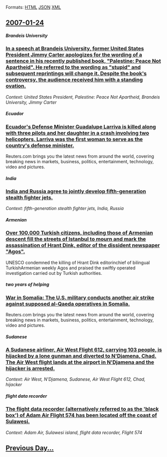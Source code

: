 
Formats: [HTML](2007/01/24/index.html)  [JSON](2007/01/24/index.json)  [XML](2007/01/24/index.xml)  

## [2007-01-24](/news/2007/01/24/index.md)

##### Brandeis University
### [ In a speech at Brandeis University, former United States President Jimmy Carter apologizes for the wording of a sentence in his recently published book, "Palestine: Peace Not Apartheid". He referred to the wording as "stupid" and subsequent reprintings will change it. Despite the book's controversy, the audience received him with a standing ovation. ](/news/2007/01/24/in-a-speech-at-brandeis-university-former-united-states-president-jimmy-carter-apologizes-for-the-wording-of-a-sentence-in-his-recently-pu.md)
_Context: United States President, Palestine: Peace Not Apartheid, Brandeis University, Jimmy Carter_

##### Ecuador
### [ Ecuador's Defense Minister Guadalupe Larriva is killed along with three pilots and her daughter in a crash involving two helicopters. Larriva was the first woman to serve as the country's defense minister. ](/news/2007/01/24/ecuador-s-defense-minister-guadalupe-larriva-is-killed-along-with-three-pilots-and-her-daughter-in-a-crash-involving-two-helicopters-larri.md)
Reuters.com brings you the latest news from around the world, covering breaking news in markets, business, politics, entertainment, technology, video and pictures.

##### India
### [ India and Russia agree to jointly develop fifth-generation stealth fighter jets. ](/news/2007/01/24/india-and-russia-agree-to-jointly-develop-fifth-generation-stealth-fighter-jets.md)
_Context: fifth-generation stealth fighter jets, India, Russia_

##### Armenian
### [ Over 100,000 Turkish citizens, including those of Armenian descent fill the streets of Istanbul to mourn and mark the assassination of Hrant Dink, editor of the dissident newspaper "Agos". ](/news/2007/01/24/over-100-000-turkish-citizens-including-those-of-armenian-descent-fill-the-streets-of-istanbul-to-mourn-and-mark-the-assassination-of-hran.md)
UNESCO condemned the killing of Hrant Dink editorinchief of bilingual TurkishArmenian weekly Agos and praised the swiftly operated investigation carried out by Turkish authorities.

##### two years of helping
### [ War in Somalia: The U.S. military conducts another air strike against supposed al-Qaeda operatives in Somalia. ](/news/2007/01/24/war-in-somalia-the-u-s-military-conducts-another-air-strike-against-supposed-al-qaeda-operatives-in-somalia.md)
Reuters.com brings you the latest news from around the world, covering breaking news in markets, business, politics, entertainment, technology, video and pictures.

##### Sudanese
### [ A Sudanese airliner, Air West Flight 612, carrying 103 people, is hijacked by a lone gunman and diverted to N'Djamena, Chad. The Air West flight lands at the airport in N'Djamena and the hijacker is arrested. ](/news/2007/01/24/a-sudanese-airliner-air-west-flight-612-carrying-103-people-is-hijacked-by-a-lone-gunman-and-diverted-to-n-djamena-chad-the-air-west-f.md)
_Context: Air West, N'Djamena, Sudanese, Air West Flight 612, Chad, hijacker_

##### flight data recorder
### [ The flight data recorder (alternatively referred to as the 'black box') of Adam Air Flight 574 has been located off the coast of Sulawesi. ](/news/2007/01/24/the-flight-data-recorder-alternatively-referred-to-as-the-black-box-of-adam-air-flight-574-has-been-located-off-the-coast-of-sulawesi.md)
_Context: Adam Air, Sulawesi island, flight data recorder, Flight 574_

## [Previous Day...](/news/2007/01/23/index.md)

